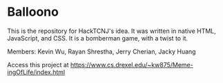 # Balloono
This is the repository for HackTCNJ's idea. It was written in native HTML, JavaScript, and CSS. It is a bomberman game, with a twist to it.

Members: Kevin Wu, Rayan Shrestha, Jerry Cherian, Jacky Huang

Access this project at https://www.cs.drexel.edu/~kw875/Meme-ingOfLife/index.html

